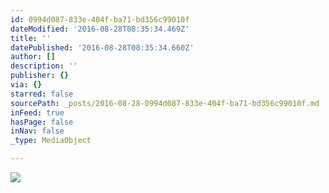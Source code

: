 ```yaml
---
id: 0994d087-833e-404f-ba71-bd356c99010f
dateModified: '2016-08-28T08:35:34.469Z'
title: ''
datePublished: '2016-08-28T08:35:34.660Z'
author: []
description: ''
publisher: {}
via: {}
starred: false
sourcePath: _posts/2016-08-28-0994d087-833e-404f-ba71-bd356c99010f.md
inFeed: true
hasPage: false
inNav: false
_type: MediaObject

---
```

![](https://the-grid-user-content.s3-us-west-2.amazonaws.com/46afa6fb-0d3c-4486-91ea-1cb8b1482eb2.jpg)